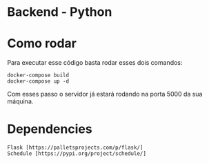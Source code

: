 # Backend - Python


# Como rodar

Para executar esse código basta rodar esses dois comandos:

    docker-compose build
    docker-compose up -d

Com esses passo o servidor já estará rodando na porta 5000 da sua máquina.

# Dependencies

    Flask [https://palletsprojects.com/p/flask/]
    Schedule [https://pypi.org/project/schedule/]
